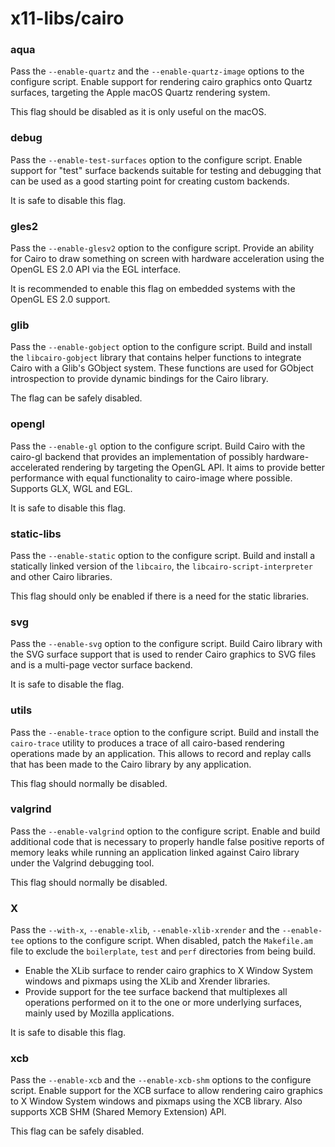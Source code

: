 # x11-libs/cairo

### aqua
Pass the `--enable-quartz` and the `--enable-quartz-image` options to the configure script. Enable support for rendering cairo graphics onto Quartz surfaces, targeting the Apple macOS Quartz rendering system.

This flag should be disabled as it is only useful on the macOS.

### debug
Pass the `--enable-test-surfaces` option to the configure script. Enable support for "test" surface backends suitable for testing and debugging that can be used as a good starting point for creating custom backends.

It is safe to disable this flag.

### gles2
Pass the `--enable-glesv2` option to the configure script. Provide an ability for Cairo to draw something on screen with hardware acceleration using the OpenGL ES 2.0 API via the EGL interface.

It is recommended to enable this flag on embedded systems with the OpenGL ES 2.0 support.

### glib
Pass the `--enable-gobject` option to the configure script. Build and install the `libcairo-gobject` library that contains helper functions to integrate Cairo with a Glib's GObject system. These functions are used for GObject introspection to provide dynamic bindings for the Cairo library.

The flag can be safely disabled.

### opengl
Pass the `--enable-gl` option to the configure script. Build Cairo with the cairo-gl backend that provides an implementation of possibly hardware-accelerated rendering by targeting the OpenGL API. It aims to provide better performance with equal functionality to cairo-image where possible. Supports GLX, WGL and EGL.

It is safe to disable this flag.

### static-libs
Pass the `--enable-static` option to the configure script. Build and install a statically linked version of the `libcairo`, the `libcairo-script-interpreter` and other Cairo libraries.

This flag should only be enabled if there is a need for the static libraries.

### svg
Pass the `--enable-svg` option to the configure script. Build Cairo library with the SVG surface support that is used to render Cairo graphics to SVG files and is a multi-page vector surface backend.

It is safe to disable the flag.

### utils
Pass the `--enable-trace` option to the configure script. Build and install the `cairo-trace` utility to produces a trace of all cairo-based rendering operations made by an application. This allows to record and replay calls that has been made to the Cairo library by any application.

This flag should normally be disabled.

### valgrind
Pass the `--enable-valgrind` option to the configure script. Enable and build additional code that is necessary to properly handle false positive reports of memory leaks while running an application linked against Cairo library under the Valgrind debugging tool.

This flag should normally be disabled.

### X
Pass the `--with-x`, `--enable-xlib`, `--enable-xlib-xrender` and the `--enable-tee` options to the configure script. When disabled, patch the `Makefile.am` file to exclude the `boilerplate`, `test` and `perf` directories from being build.

- Enable the XLib surface to render cairo graphics to X Window System windows and pixmaps using the XLib and Xrender libraries.
- Provide support for the tee surface backend that multiplexes all operations performed on it to the one or more underlying surfaces, mainly used by Mozilla applications.

It is safe to disable this flag.

### xcb
Pass the `--enable-xcb` and the `--enable-xcb-shm` options to the configure script. Enable support for the XCB surface to allow rendering cairo graphics to X Window System windows and pixmaps using the XCB library. Also supports XCB SHM (Shared Memory Extension) API.

This flag can be safely disabled.
